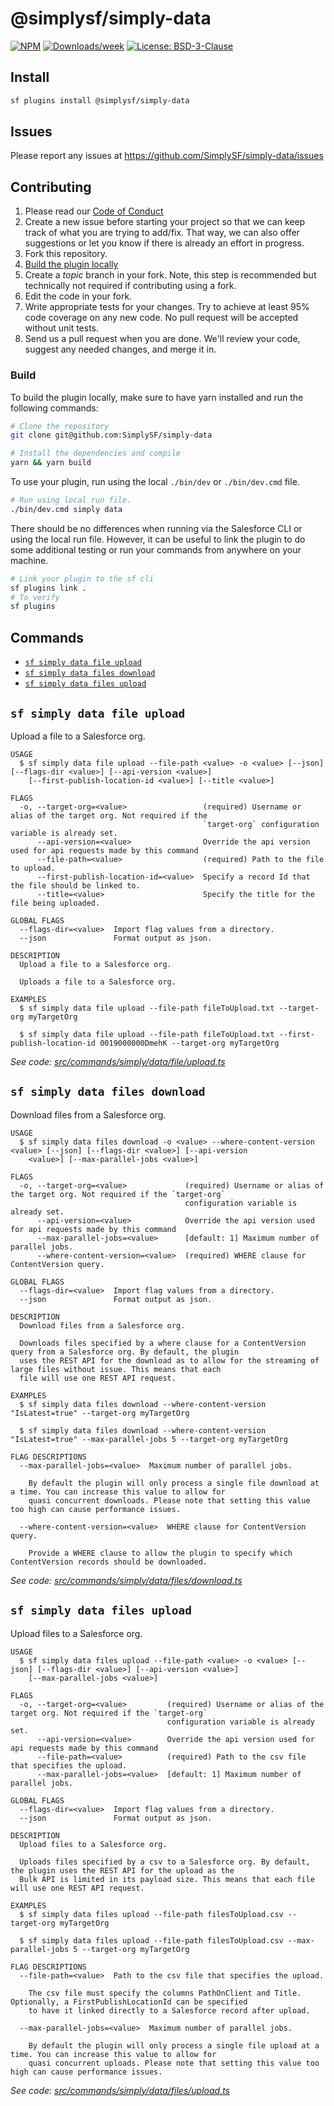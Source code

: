 # @simplysf/simply-data

[![NPM](https://img.shields.io/npm/v/@simplysf/simply-data?label=@simplysf/simply-data)](https://npmjs.com/@simplysf/simply-data) [![Downloads/week](https://img.shields.io/npm/dw/@simplysf/simply-data.svg)](https://npmjs.com/@simplysf/simply-data) [![License: BSD-3-Clause](https://img.shields.io/badge/License-BSD_3--Clause-yellow.svg)](https://raw.githubusercontent.com/SimplySF/simply-data/main/LICENSE.txt)

## Install

```bash
sf plugins install @simplysf/simply-data
```

## Issues

Please report any issues at https://github.com/SimplySF/simply-data/issues

## Contributing

1. Please read our [Code of Conduct](CODE_OF_CONDUCT.md)
2. Create a new issue before starting your project so that we can keep track of
   what you are trying to add/fix. That way, we can also offer suggestions or
   let you know if there is already an effort in progress.
3. Fork this repository.
4. [Build the plugin locally](#build)
5. Create a _topic_ branch in your fork. Note, this step is recommended but technically not required if contributing using a fork.
6. Edit the code in your fork.
7. Write appropriate tests for your changes. Try to achieve at least 95% code coverage on any new code. No pull request will be accepted without unit tests.
8. Send us a pull request when you are done. We'll review your code, suggest any needed changes, and merge it in.

### Build

To build the plugin locally, make sure to have yarn installed and run the following commands:

```bash
# Clone the repository
git clone git@github.com:SimplySF/simply-data

# Install the dependencies and compile
yarn && yarn build
```

To use your plugin, run using the local `./bin/dev` or `./bin/dev.cmd` file.

```bash
# Run using local run file.
./bin/dev.cmd simply data
```

There should be no differences when running via the Salesforce CLI or using the local run file. However, it can be useful to link the plugin to do some additional testing or run your commands from anywhere on your machine.

```bash
# Link your plugin to the sf cli
sf plugins link .
# To verify
sf plugins
```

## Commands

<!-- commands -->
* [`sf simply data file upload`](#sf-simply-data-file-upload)
* [`sf simply data files download`](#sf-simply-data-files-download)
* [`sf simply data files upload`](#sf-simply-data-files-upload)

## `sf simply data file upload`

Upload a file to a Salesforce org.

```
USAGE
  $ sf simply data file upload --file-path <value> -o <value> [--json] [--flags-dir <value>] [--api-version <value>]
    [--first-publish-location-id <value>] [--title <value>]

FLAGS
  -o, --target-org=<value>                 (required) Username or alias of the target org. Not required if the
                                           `target-org` configuration variable is already set.
      --api-version=<value>                Override the api version used for api requests made by this command
      --file-path=<value>                  (required) Path to the file to upload.
      --first-publish-location-id=<value>  Specify a record Id that the file should be linked to.
      --title=<value>                      Specify the title for the file being uploaded.

GLOBAL FLAGS
  --flags-dir=<value>  Import flag values from a directory.
  --json               Format output as json.

DESCRIPTION
  Upload a file to a Salesforce org.

  Uploads a file to a Salesforce org.

EXAMPLES
  $ sf simply data file upload --file-path fileToUpload.txt --target-org myTargetOrg

  $ sf simply data file upload --file-path fileToUpload.txt --first-publish-location-id 0019000000DmehK --target-org myTargetOrg
```

_See code: [src/commands/simply/data/file/upload.ts](https://github.com/SimplySF/simply-data/blob/1.9.1/src/commands/simply/data/file/upload.ts)_

## `sf simply data files download`

Download files from a Salesforce org.

```
USAGE
  $ sf simply data files download -o <value> --where-content-version <value> [--json] [--flags-dir <value>] [--api-version
    <value>] [--max-parallel-jobs <value>]

FLAGS
  -o, --target-org=<value>             (required) Username or alias of the target org. Not required if the `target-org`
                                       configuration variable is already set.
      --api-version=<value>            Override the api version used for api requests made by this command
      --max-parallel-jobs=<value>      [default: 1] Maximum number of parallel jobs.
      --where-content-version=<value>  (required) WHERE clause for ContentVersion query.

GLOBAL FLAGS
  --flags-dir=<value>  Import flag values from a directory.
  --json               Format output as json.

DESCRIPTION
  Download files from a Salesforce org.

  Downloads files specified by a where clause for a ContentVersion query from a Salesforce org. By default, the plugin
  uses the REST API for the download as to allow for the streaming of large files without issue. This means that each
  file will use one REST API request.

EXAMPLES
  $ sf simply data files download --where-content-version "IsLatest=true" --target-org myTargetOrg

  $ sf simply data files download --where-content-version "IsLatest=true" --max-parallel-jobs 5 --target-org myTargetOrg

FLAG DESCRIPTIONS
  --max-parallel-jobs=<value>  Maximum number of parallel jobs.

    By default the plugin will only process a single file download at a time. You can increase this value to allow for
    quasi concurrent downloads. Please note that setting this value too high can cause performance issues.

  --where-content-version=<value>  WHERE clause for ContentVersion query.

    Provide a WHERE clause to allow the plugin to specify which ContentVersion records should be downloaded.
```

_See code: [src/commands/simply/data/files/download.ts](https://github.com/SimplySF/simply-data/blob/1.9.1/src/commands/simply/data/files/download.ts)_

## `sf simply data files upload`

Upload files to a Salesforce org.

```
USAGE
  $ sf simply data files upload --file-path <value> -o <value> [--json] [--flags-dir <value>] [--api-version <value>]
    [--max-parallel-jobs <value>]

FLAGS
  -o, --target-org=<value>         (required) Username or alias of the target org. Not required if the `target-org`
                                   configuration variable is already set.
      --api-version=<value>        Override the api version used for api requests made by this command
      --file-path=<value>          (required) Path to the csv file that specifies the upload.
      --max-parallel-jobs=<value>  [default: 1] Maximum number of parallel jobs.

GLOBAL FLAGS
  --flags-dir=<value>  Import flag values from a directory.
  --json               Format output as json.

DESCRIPTION
  Upload files to a Salesforce org.

  Uploads files specified by a csv to a Salesforce org. By default, the plugin uses the REST API for the upload as the
  Bulk API is limited in its payload size. This means that each file will use one REST API request.

EXAMPLES
  $ sf simply data files upload --file-path filesToUpload.csv --target-org myTargetOrg

  $ sf simply data files upload --file-path filesToUpload.csv --max-parallel-jobs 5 --target-org myTargetOrg

FLAG DESCRIPTIONS
  --file-path=<value>  Path to the csv file that specifies the upload.

    The csv file must specify the columns PathOnClient and Title. Optionally, a FirstPublishLocationId can be specified
    to have it linked directly to a Salesforce record after upload.

  --max-parallel-jobs=<value>  Maximum number of parallel jobs.

    By default the plugin will only process a single file upload at a time. You can increase this value to allow for
    quasi concurrent uploads. Please note that setting this value too high can cause performance issues.
```

_See code: [src/commands/simply/data/files/upload.ts](https://github.com/SimplySF/simply-data/blob/1.9.1/src/commands/simply/data/files/upload.ts)_
<!-- commandsstop -->
